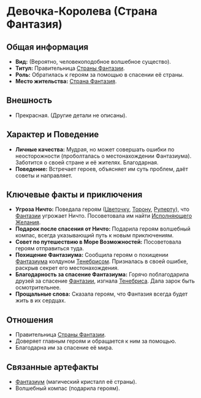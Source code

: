 # Девочка-Королева (Страна Фантазия)

## Общая информация
- **Вид:** (Вероятно, человекоподобное волшебное существо).
- **Титул:** Правительница [Страны Фантазии](places/fantaziya_strana.md).
- **Роль:** Обратилась к героям за помощью в спасении её страны.
- **Место жительства:** [Страна Фантазия](places/fantaziya_strana.md).

## Внешность
- Прекрасная. (Другие детали не описаны).

## Характер и Поведение
- **Личные качества:** Мудрая, но может совершать ошибки по неосторожности (проболталась о местонахождении Фантазиума). Заботится о своей стране и её жителях. Благодарная.
- **Поведение:** Встречает героев, объясняет им суть проблем, даёт советы и направляет.

## Ключевые факты и приключения
- **Угроза Ничто:** Поведала героям ([Цветочку](characters/main_heroes/cvetochek.md), [Торону](characters/main_heroes/toron.md), [Руперту](characters/main_heroes/rupert.md)), что [Фантазии](places/fantaziya_strana.md) угрожает Ничто. Посоветовала им найти [Исполняющего Желания](characters/other/ispolnyayushchiy_zhelaniya_sfinks.md).
- **Подарок после спасения от Ничто:** Подарила героям волшебный компас, всегда указывающий путь к новым приключениям.
- **Совет по путешествию в Море Возможностей:** Посоветовала героям отправиться туда.
- **Похищение Фантазиума:** Сообщила героям о похищении [Фантазиума](artifacts_and_magic/notable_artifacts.md#фантазиум-страна-фантазия) колдуном [Тенебрисом](characters/villains/tenebris.md). Призналась в своей ошибке, раскрыв секрет его местонахождения.
- **Благодарность за спасение Фантазиума:** Горячо поблагодарила друзей за спасение [Фантазии](places/fantaziya_strana.md), изгнала [Тенебриса](characters/villains/tenebris.md). Дала зарок быть осмотрительнее.
- **Прощальные слова:** Сказала героям, что Фантазия всегда будет жить в их сердцах.

## Отношения
- Правительница [Страны Фантазии](places/fantaziya_strana.md).
- Доверяет главным героям и обращается к ним за помощью.
- Благодарна им за спасение её мира.

## Связанные артефакты
- [Фантазиум](artifacts_and_magic/notable_artifacts.md#фантазиум-страна-фантазия) (магический кристалл её страны).
- Волшебный компас (подарила героям).